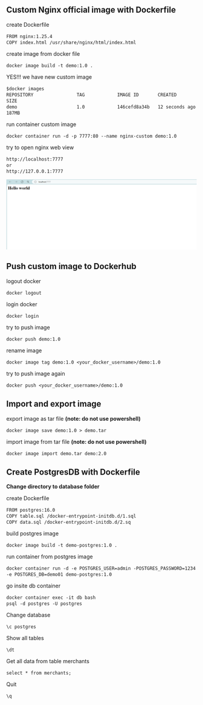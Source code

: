 ## Custom Nginx official image with Dockerfile

create Dockerfile
```
FROM nginx:1.25.4
COPY index.html /usr/share/nginx/html/index.html
```

create image from docker file
```
docker image build -t demo:1.0 .
```

YES!!! we have new custom image
```
$docker images
REPOSITORY                TAG            IMAGE ID       CREATED          SIZE
demo                      1.0            146cefd8a34b   12 seconds ago   187MB
```

run container custom image
```
docker container run -d -p 7777:80 --name nginx-custom demo:1.0
```

try to open nginx web view
```
http://localhost:7777
or
http://127.0.0.1:7777
```

![alt text](hello-world.PNG)

## Push custom image to Dockerhub

logout docker
```
docker logout
```

login docker
```
docker login
```

try to push image
```
docker push demo:1.0
```

rename image
```
docker image tag demo:1.0 <your_docker_username>/demo:1.0
```

try to push image again
```
docker push <your_docker_username>/demo:1.0
```

## Import and export image

export image as tar file **(note: do not use powershell)**
```
docker image save demo:1.0 > demo.tar
```

import image from tar file **(note: do not use powershell)**
```
docker image import demo.tar demo:2.0
```

## Create PostgresDB with Dockerfile

**Change directory to database folder**

create Dockerfile
```
FROM postgres:16.0
COPY table.sql /docker-entrypoint-initdb.d/1.sql
COPY data.sql /docker-entrypoint-initdb.d/2.sq
```

build postgres image
```
docker image build -t demo-postgres:1.0 .
```

run container from postgres image
```
docker container run -d -e POSTGRES_USER=admin -POSTGRES_PASSWORD=1234 -e POSTGRES_DB=demo01 demo-postgres:1.0
```

go insite db container
```
docker container exec -it db bash
psql -d postgres -U postgres
```

Change database
```
\c postgres
```

Show all tables
```
\dt
```

Get all data from table merchants
```
select * from merchants;
```

Quit
```
\q
```